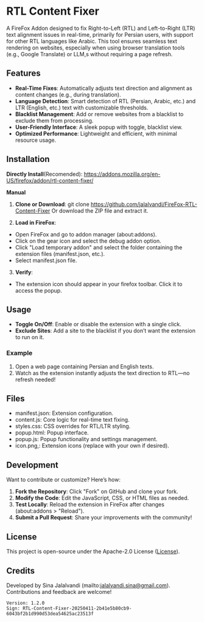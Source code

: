 # RTL Content Fixer

A FireFox Addon designed to fix Right-to-Left (RTL) and Left-to-Right (LTR) text alignment issues in real-time, primarily for Persian users, with support for other RTL languages like Arabic. This tool ensures seamless text rendering on websites, especially when using browser translation tools (e.g., Google Translate) or LLM,s without requiring a page refresh.

## Features
- **Real-Time Fixes**: Automatically adjusts text direction and alignment as content changes (e.g., during translation).
- **Language Detection**: Smart detection of RTL (Persian, Arabic, etc.) and LTR (English, etc.) text with customizable thresholds.
- **Blacklist Management**: Add or remove websites from a blacklist to exclude them from processing.
- **User-Friendly Interface**: A sleek popup with toggle, blacklist view.
- **Optimized Performance**: Lightweight and efficient, with minimal resource usage.

## Installation

**Directly Install**(Recomended):
https://addons.mozilla.org/en-US/firefox/addon/rtl-content-fixer/

**Manual**
1. **Clone or Download**:
git clone https://github.com/jalalvandi/FireFox-RTL-Content-Fixer
Or download the ZIP file and extract it.

2. **Load in FireFox**:
- Open FireFox and go to addon manager (about:addons).
- Click on the gear icon and select the debug addon option.
- Click "Load temporary addon" and select the folder containing the extension files (manifest.json, etc.).
- Select manifest.json file.

3. **Verify**:
- The extension icon should appear in your firefox toolbar. Click it to access the popup.

## Usage
- **Toggle On/Off**: Enable or disable the extension with a single click.
- **Exclude Sites**: Add a site to the blacklist if you don’t want the extension to run on it.


### Example
1. Open a web page containing Persian and English texts.
2. Watch as the extension instantly adjusts the text direction to RTL—no refresh needed!

## Files
- manifest.json: Extension configuration.
- content.js: Core logic for real-time text fixing.
- styles.css: CSS overrides for RTL/LTR styling.
- popup.html: Popup interface.
- popup.js: Popup functionality and settings management.
- icon.png,: Extension icons (replace with your own if desired).

## Development
Want to contribute or customize? Here’s how:
1. **Fork the Repository**: Click "Fork" on GitHub and clone your fork.
2. **Modify the Code**: Edit the JavaScript, CSS, or HTML files as needed.
3. **Test Locally**: Reload the extension in FireFox after changes (about:addons > "Reload").
4. **Submit a Pull Request**: Share your improvements with the community!

## License
This project is open-source under the Apache-2.0  License ([License](LICENSE)).

## Credits
Developed by Sina Jalalvandi (mailto:jalalvandi.sina@gmail.com). Contributions and feedback are welcome!

```
Version: 1.2.0
Sign: RTL-Content-Fixer-20250411-2b41e5b80cb9-6043bf2b1d990d53dea54625ac23513f
```
